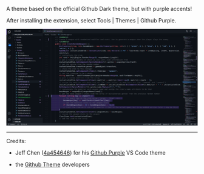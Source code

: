 ﻿A theme based on the official Github Dark theme, but with purple accents!

After installing the extension, 
select Tools | Themes | Github Purple.

![Csharp](.art/csharp.png)

---

Credits:
- Jeff Chen ([4a454646](https://github.com/4a454646))
for his [Github Purple](https://marketplace.visualstudio.com/items?itemName=4a454646.github-purple)
VS Code theme

- the [Github Theme](https://marketplace.visualstudio.com/items?itemName=GitHub.github-vscode-theme)
developers